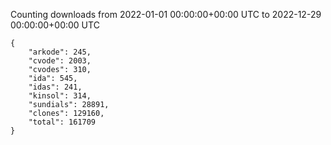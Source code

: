 
Counting downloads from 2022-01-01 00:00:00+00:00 UTC to 2022-12-29 00:00:00+00:00 UTC

```
{
    "arkode": 245,
    "cvode": 2003,
    "cvodes": 310,
    "ida": 545,
    "idas": 241,
    "kinsol": 314,
    "sundials": 28891,
    "clones": 129160,
    "total": 161709
}
```
